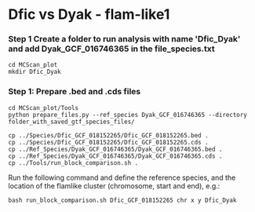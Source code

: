 # Dfic vs Dyak - flam-like1

### Step 1 Create a folder to run analysis with name 'Dfic_Dyak'  and add Dyak_GCF_016746365 in the file_species.txt
```
cd MCScan_plot
mkdir Dfic_Dyak
```
### Step 1: Prepare .bed and .cds files
```
cd MCScan_plot/Tools
python prepare_files.py --ref_species Dyak_GCF_016746365 --directory folder_with_saved_gtf_species_files/
```

```
cp ../Species/Dfic_GCF_018152265/Dfic_GCF_018152265.bed .
cp ../Species/Dfic_GCF_018152265/Dfic_GCF_018152265.cds .
cp ../Ref_Species/Dyak_GCF_016746365/Dyak_GCF_016746365.bed .
cp ../Ref_Species/Dyak_GCF_016746365/Dyak_GCF_016746365.cds .
cp ../Tools/run_block_comparison.sh .
```
Run the following command and define the reference species, and the location of the flamlike cluster (chromosome, start and end), e.g.:
```
bash run_block_comparison.sh Dfic_GCF_018152265 chr x y Dfic_Dyak


